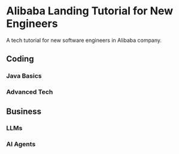 # Alibaba Landing Tutorial for New Engineers
A tech tutorial for new software engineers in Alibaba company.

## Coding

### Java Basics

### Advanced Tech

## Business

### LLMs

### AI Agents
